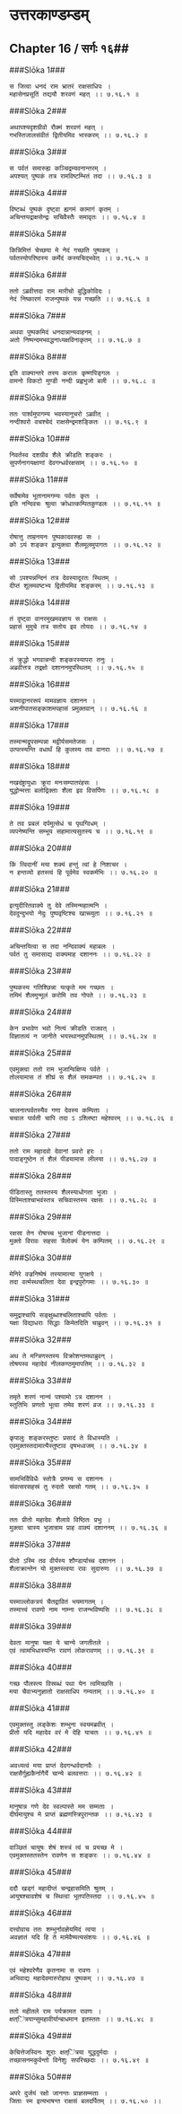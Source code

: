 उत्तरकाण्डम्डम्
===============================


## Chapter 16  / सर्गः १६##


###Slōka 1###


    स जित्वा धनदं राम भ्रातरं राक्षसाधिपः ।
    महासेनप्रसूतिं तद्ययौ शरवणं महत् ।। ७.१६.१ ॥


###Slōka 2###


    अथापश्यदृशग्रीवो रौक्मं शरवणं महत् ।
    गभस्तिजालसंवीतं द्वितीयमिव भास्करम् ।। ७.१६.२ ॥


###Slōka 3###


    स पर्वतं समारुह्य कञ्चिद्रम्यवनान्तरम् ।
    अपश्यत् पुष्पकं तत्र रामविष्टम्भितं तदा ।। ७.१६.३ ॥


###Slōka 4###


    विष्टब्धं पुष्पकं दृष्ट्वा ह्यगमं कामागं कृतम् ।
    अचिन्तयद्राक्षसेन्द्रः सचिवैस्तैः समावृतः ।। ७.१६.४ ॥


###Slōka 5###


    किन्निमित्तं चेच्छया मे नेदं गच्छति पुष्पकम् ।
    पर्वतस्योपरिष्ठस्य कर्मेदं कस्यचिद्भवेत् ।। ७.१६.५ ॥


###Slōka 6###


    ततो ऽब्रवीत्तदा राम मारीचो बुद्धिकोविदः ।
    नेदं निष्कारणं राजन्पुष्पकं यन्न गच्छति ।। ७.१६.६ ॥


###Slōka 7###


    अथवा पुष्पकमिदं धनदान्नान्यवाहनम् ।
    अतो निष्पन्दमभवद्धनाध्यक्षविनाकृतम् ।। ७.१६.७ ॥


###Slōka 8###


    इति वाक्यान्तरे तस्य करालः कृष्णपिङ्गलः ।
    वामनो विकटो मुण्डी नन्दी प्रह्वभुजो बली ।। ७.१६.८ ॥


###Slōka 9###


    ततः पार्श्वमुपागम्य भवस्यानुचरो ऽब्रवीत् ।
    नन्दीश्वरो वचश्चेदं राक्षसेन्द्रमशङ्कितः ।। ७.१६.९ ॥


###Slōka 10###


    निवर्तस्व दशग्रीव शैले क्रीडति शङ्करः ।
    सुपर्णनागयक्षाणां देवगन्धर्वरक्षसाम् ।। ७.१६.१० ॥


###Slōka 11###


    सर्वेषामेव भूतानामगम्यः पर्वतः कृतः ।
    इति नन्दिवचः श्रुत्वा क्रोधात्कम्पितकुण्डलः ।। ७.१६.११ ॥


###Slōka 12###


    रोषात्तु ताम्रनयनः पुष्पकादवरुह्य सः ।
    को ऽयं शङ्कर इत्युक्त्वा शैलमूलमुपागतः ।। ७.१६.१२ ॥


###Slōka 13###


    सो ऽपश्यन्नन्दिनं तत्र देवस्यादूरतः स्थितम् ।
    दीप्तं शूलमवष्टभ्य द्वितीयमिव शङ्करम् ।। ७.१६.१३ ॥


###Slōka 14###


    तं दृष्ट्वा वानरमुखमवज्ञाय स राक्षसः ।
    प्रहासं मुमुचे तत्र सतोय इव तोयदः ।। ७.१६.१४ ॥


###Slōka 15###


    तं क्रुद्धो भगवान्नन्दी शङ्करस्यापरा तनुः ।
    अब्रवीत्तत्र तद्रक्षो दशाननमुपस्थितम् ।। ७.१६.१५ ॥


###Slōka 16###


    यस्माद्वानररूपं मामवज्ञाय दशानन ।
    अशनीपातसङ्काशमपहासं प्रमुक्तवान् ।। ७.१६.१६ ॥


###Slōka 17###


    तस्मान्मद्रूपसम्पन्ना मद्वीर्यसमतेजसः ।
    उत्पत्स्यन्ति वधार्थं हि कुलस्य तव वानराः ।। ७.१६.१७ ॥


###Slōka 18###


    नखदंष्ट्रायुधाः क्रूरा मनःसम्पातरंहसः ।
    युद्धोन्मत्ता बलोद्रिक्ताः शैला इव विसर्पिणः ।। ७.१६.१८ ॥


###Slōka 19###


    ते तव प्रबलं दर्पमुत्सेधं च पृथग्विधम् ।
    व्यपनेष्यन्ति सम्भूय सहामात्यसुतस्य च ।। ७.१६.१९ ॥


###Slōka 20###


    किं त्विदानीं मया शक्यं हन्तुं त्वां हे निशाचर ।
    न हन्तव्यो हतस्त्वं हि पूर्वमेव स्वकर्मभिः ।। ७.१६.२० ॥


###Slōka 21###


    इत्युदीरितवाक्ये तु देवे तस्मिन्महात्मनि ।
    देवदुन्दुभयो नेदुः पुष्पवृष्टिश्च खाच्च्युता ।। ७.१६.२१ ॥


###Slōka 22###


    अचिन्तयित्वा स तदा नन्दिवाक्यं महाबलः ।
    पर्वतं तु समासाद्य वाक्यमाह दशाननः ।। ७.१६.२२ ॥


###Slōka 23###


    पुष्पकस्य गतिश्छिन्ना यत्कृते मम गच्छतः ।
    तमिमं शैलमुन्मूलं करोमि तव गोपते ।। ७.१६.२३ ॥


###Slōka 24###


    केन प्रभावेण भवो नित्यं क्रीडति राजवत् ।
    विज्ञातव्यं न जानीते भयस्थानमुपस्थितम् ।। ७.१६.२४ ॥


###Slōka 25###


    एवमुक्त्वा ततो राम भुजान्विक्षिप्य पर्वते ।
    तोलयामास तं शीघ्रं स शैलं समकम्पत ।। ७.१६.२५ ॥


###Slōka 26###


    चालनात्पर्वतस्यैव गणा देवस्य कम्पिताः ।
    चचाल पार्वती चापि तदा ऽ ऽश्लिष्टा महेश्वरम् ।। ७.१६.२६ ॥


###Slōka 27###


    ततो राम महादवो देवानां प्रवरो हरः ।
    पादाङ्गुष्ठेन तं शैलं पीडयामास लीलया ।। ७.१६.२७ ॥


###Slōka 28###


    पीडितास्तु ततस्तस्य शैलस्याधोगता भुजाः ।
    विस्मिताश्चाभवंस्तत्र सचिवास्तस्य रक्षसः ।। ७.१६.२८ ॥


###Slōka 29###


    रक्षसा तेन रोषाच्च भुजानां पीडनात्तदा ।
    मुक्तो विरावः सहसा त्रैलोक्यं येन कम्पितम् ।। ७.१६.२९ ॥


###Slōka 30###


    मेनिरे वज्रनिष्पेषं तस्यामात्या युगक्षये ।
    तदा वर्त्मस्थचलिता देवा इन्द्रपुरोगमाः ।। ७.१६.३० ॥


###Slōka 31###


    समुद्राश्चापि सङ्क्षुब्धाश्चलिताश्चापि पर्वताः ।
    यक्षा विद्याधराः सिद्धाः किमेतदिति चाब्रुवन् ।। ७.१६.३१ ॥


###Slōka 32###


    अथ ते मन्त्रिणस्तस्य विक्रोशन्तमथाब्रुवन् ।
    तोषयस्व महादेवं नीलकण्ठमुमापतिम् ।। ७.१६.३२ ॥


###Slōka 33###


    तमृते शरणं नान्यं पश्यामो ऽत्र दशानन ।
    स्तुतिभिः प्रणतो भूत्वा तमेव शरणं व्रज ।। ७.१६.३३ ॥


###Slōka 34###


    कृपालुः शङ्करस्तुष्टः प्रसादं ते विधास्यति ।
    एवमुक्तस्तदामात्यैस्तुष्टाव वृषभध्वजम् ।। ७.१६.३४ ॥


###Slōka 35###


    सामभिर्विविधैः स्तोत्रैः प्रणम्य स दशाननः ।
    संवत्सरसहस्रं तु रुदतो रक्षसो गतम् ।। ७.१६.३५ ॥


###Slōka 36###


    ततः प्रीतो महादेवः शैलाग्रे विष्ठितः प्रभुः ।
    मुक्त्वा चास्य भुजान्राम प्राह वाक्यं दशाननम् ।। ७.१६.३६ ॥


###Slōka 37###


    प्रीतो ऽस्मि तव वीर्यस्य शौण्डार्याच्च दशानन ।
    शैलाक्रान्तेन यो मुक्तस्त्वया रावः सुदारुणः ।। ७.१६.३७ ॥


###Slōka 38###


    यस्माल्लोकत्रयं चैतद्रावितं भयमागतम् ।
    तस्मात्त्वं रावणो नाम नाम्ना राजन्भविष्यसि ।। ७.१६.३८ ॥


###Slōka 39###


    देवता मानुषा यक्षा ये चान्ये जगतीतले ।
    एवं त्वामभिधास्यन्ति रावणं लोकरावणम् ।। ७.१६.३९ ॥


###Slōka 40###


    गच्छ पौलस्त्य विस्रब्धं पथा येन त्वमिच्छसि ।
    मया चैवाभ्यनुज्ञातो राक्षसाधिप गम्यताम् ।। ७.१६.४० ॥


###Slōka 41###


    एवमुक्तस्तु लङ्केशः शम्भुना स्वयमब्रवीत् ।
    प्रीतो यदि महादेव वरं मे देहि याचतः ।। ७.१६.४१ ॥


###Slōka 42###


    अवध्यत्वं मया प्राप्तं देवगन्धर्वदानवैः ।
    राक्षसैर्गुह्यकैर्नागैर्ये चान्ये बलवत्तराः ।। ७.१६.४२ ॥


###Slōka 43###


    मानुषान्न गणे देव स्वल्पास्ते मम सम्मताः ।
    दीर्घमायुश्च मे प्राप्तं ब्रह्मणस्त्रिपुरान्तक ।। ७.१६.४३ ॥


###Slōka 44###


    वाञ्छितं चायुषः शेषं शस्त्रं त्वं च प्रयच्छ मे ।
    एवमुक्तस्ततस्तेन रावणेन स शङ्करः ।। ७.१६.४४ ॥


###Slōka 45###


    ददौ खड्गं महादीप्तं चन्द्रहासमिति श्रुतम् ।
    आयुषश्चावशेषं च स्थित्वा भूतपतिस्तदा ।। ७.१६.४५ ॥


###Slōka 46###


    दत्त्वोवाच ततः शम्भुर्नावज्ञेयमिदं त्वया ।
    अवज्ञातं यदि हि ते मामेवैष्यत्यसंशयः ।। ७.१६.४६ ॥


###Slōka 47###


    एवं महेश्वरेणैव कृतनामा स रावणः ।
    अभिवाद्य महादेवमारुरोहाथ पुष्पकम् ।। ७.१६.४७ ॥


###Slōka 48###


    ततो महीतले राम पर्यक्रामत रावणः ।
    क्षत्ऺित्रयान्सुमहावीर्यान्बाधमान इतस्ततः ।। ७.१६.४८ ॥


###Slōka 49###


    केचित्तेजस्विनः शूराः क्षत्ऺित्रया युद्धदुर्मदाः ।
    तच्छासनमकुर्वन्तो विनेशुः सपरिच्छदाः ।। ७.१६.४९ ॥


###Slōka 50###


    अपरे दुर्जयं रक्षो जानन्तः प्राज्ञसम्मताः ।
    जिताः स्म इत्यभाषन्त राक्षसं बलदर्पितम् ।। ७.१६.५० ।।


